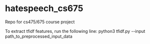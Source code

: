 # hatespeech_cs675
Repo for cs475/675 course project

To extract tfidf features, run the following line:
python3 tfidf.py --input path_to_preprocessed_input_data
